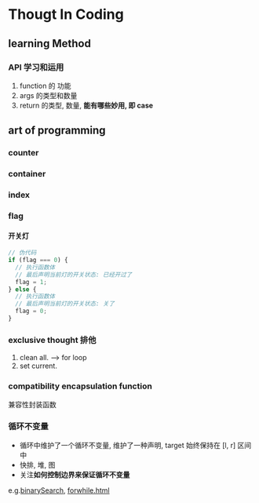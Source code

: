 # Thougt In Coding

## learning Method

### API 学习和运用

1. function 的 功能
2. args 的类型和数量
3. return 的类型, 数量, **能有哪些妙用, 即 case**

## art of programming

### counter

### container

### index

### flag

#### 开关灯

```js
// 伪代码
if (flag === 0) {
  // 执行函数体
  // 最后声明当前灯的开关状态: 已经开过了
  flag = 1;
} else {
  // 执行函数体
  // 最后声明当前灯的开关状态: 关了
  flag = 0;
}
```

### exclusive thought 排他

1. clean all. --> for loop
2. set current.

### compatibility encapsulation function

兼容性封装函数

### 循环不变量

- 循环中维护了一个循环不变量, 维护了一种声明, target 始终保持在 [l, r] 区间中
- 快排, 堆, 图
- 关注**如何控制边界来保证循环不变量**

e.g.[binarySearch](./html/algorithm/binarySlimit.html), [forwhile.html](./html/algorithm/forwhile.html)
